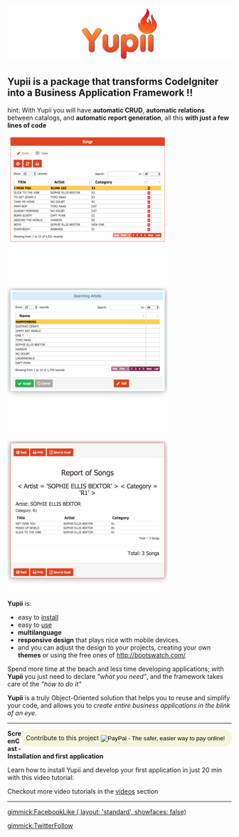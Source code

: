 ![Logo](./img/banner.png)

 ## **Yupii** is a package that transforms CodeIgniter into a Business Application Framework !!

hint: With Yupii you will have **automatic CRUD**, **automatic relations** between catalogs, and **automatic report generation**, all this **with just a few lines of code**

![](./img/pantallacanciones.png)
![](./img/BusquedaArtistas.png)
![](./img/ReporteCancionesSalida.png)

**Yupii** is:

- easy to [install](install.md) 
- easy to [use](quickstart.md) 
- **multilanguage**
- **responsive design** that plays nice with mobile devices.
- and you can adjust the design to your projects, creating your own **themes** or using the free ones of http://bootswatch.com/  


Spend more time at the beach and less time developing applications; with **Yupii** you just need to declare *"what you need"*, and the framework takes care of the *"how to do it"*

**Yupii** is a truly Object-Oriented solution that helps you to reuse and simplify your code, and allows you to *create entire business applications in the blink of an eye*.

<hr/>

<form style="display: inline-block;float: right; background-color: beige; border-radius:15px; padding:10px;" action="https://www.paypal.com/cgi-bin/webscr" method="post" target="_top">
<span>Contribute to this project</span>
<input type="hidden" name="cmd" value="_s-xclick">
<input type="hidden" name="hosted_button_id" value="SLHMD6D3XMM3C">
<input type="image" src="https://www.paypalobjects.com/en_US/i/btn/btn_donateCC_LG.gif" border="0" name="submit" alt="PayPal - The safer, easier way to pay online!">
<img alt="" border="0" src="https://www.paypalobjects.com/es_XC/i/scr/pixel.gif" width="1" height="1">
</form>

**ScreenCast - Installation and first application**

Learn how to install Yupii and develop your first application in just 20 min with this video tutorial:

[](http://www.youtube.com/watch?v=TFHCEaUTGjA)

Checkout more video tutorials in the [videos](videos.md) section

<hr/>

[gimmick:FacebookLike ( layout: 'standard', showfaces: false) ](https://github.com/cgarciagl/Yupii)

[gimmick:TwitterFollow](@cgarciagl)

